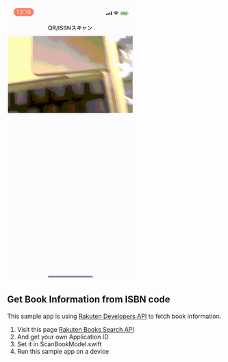 
![ISBN](https://raw.githubusercontent.com/ShingoFukuyama/images/master/ios_isbn_scanner.gif)

## Get Book Information from ISBN code

This sample app is using [Rakuten Developers API](https://webservice.rakuten.co.jp) to fetch book information.
1. Visit this page [Rakuten Books Search API](https://webservice.rakuten.co.jp/explorer/api/BooksBook/Search/)
2. And get your own Application ID
3. Set it in ScanBookModel.swift
4. Run this sample app on a device
